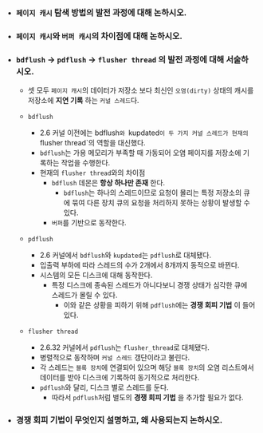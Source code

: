 - ### `페이지 캐시` 탐색 방법의 발전 과정에 대해 논하시오.


- ### `페이지 캐시`와 `버퍼 캐시`의 차이점에 대해 논하시오.


- ### `bdflush` -> `pdflush` -> `flusher thread` 의 발전 과정에 대해 서술하시오.
    - 셋 모두 `페이지 캐시`의 데이터가 저장소 보다 최신인 `오염(dirty)` 상태의 캐시를 저장소에 __지연 기록__ 하는 `커널 스레드`다.
    - `bdflush`
        - 2.6 커널 이전에는 bdflush`와 `kupdated` 이 두 가지 커널 스레드가 현재의 `flusher thread`의 역할을 대신했다.
        - `bdflush`는 가용 메모리가 부족할 때 가동되어 오염 페이지를 저장소에 기록하는 작업을 수행한다.
		- 현재의 `flusher thread`와의 차이점
			- `bdflush` 데몬은 __항상 하나만 존재__ 한다.
				- `bdflush`는 하나의 스레드이므로 요청이 몰리는 특정 저장소의 큐에 묶여 다른 장치 큐의 요청을 처리하지 못하는 상황이 발생할 수 있다.
			- `버퍼`를 기반으로 동작한다.

    - `pdflush`
        - 2.6 커널에서 `bdflush`와 `kupdated`는 `pdflush`로 대체됐다.
        - 입출력 부하에 따라 스레드의 수가 2개에서 8개까지 동적으로 바뀐다.
        - 시스템의 모든 디스크에 대해 동작한다.
            - 특정 디스크에 종속된 스레드가 아니다보니 경쟁 상태가 심각한 큐에 스레드가 몰릴 수 있다.
                - 이와 같은 상황을 피하기 위해 `pdflush`에는 __경쟁 회피 기법__ 이 들어있다.
    
    - `flusher thread`
		- 2.6.32 커널에서 `pdflush`는 `flusher_thread`로 대체됐다.
        - 병렬적으로 동작하며 `커널 스레드` 갱단이라고 불린다.
		- 각 스레드는 `블록 장치`에 연결되어 있으며 해당 `블록 장치`의 오염 리스트에서 데이터를 받아 디스크에 기록하여 동기적으로 처리한다.
        - `pdflush`와 달리, 디스크 별로 스레드를 둔다.
            - 따라서 `pdflush`처럼 별도의 __경쟁 회피 기법__ 을 추가할 필요가 없다.

- ### 경쟁 회피 기법이 무엇인지 설명하고, 왜 사용되는지 논하시오.
